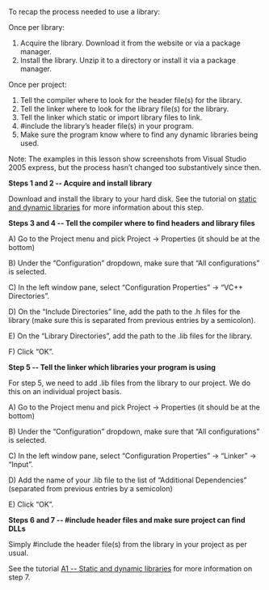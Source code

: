 To recap the process needed to use a library:

Once per library:

1. Acquire the library. Download it from the website or via a package manager.
2. Install the library. Unzip it to a directory or install it via a package manager.

Once per project:

1. Tell the compiler where to look for the header file(s) for the library.
2. Tell the linker where to look for the library file(s) for the library.
3. Tell the linker which static or import library files to link.
4. \#include the library’s header file(s) in your program.
5. Make sure the program know where to find any dynamic libraries being used.

Note: The examples in this lesson show screenshots from Visual Studio 2005 express, but the process hasn’t changed too substantively since then.

**Steps 1 and 2 -- Acquire and install library**

Download and install the library to your hard disk. See the tutorial on [static and dynamic libraries](https://www.learncpp.com/cpp-tutorial/a1-static-and-dynamic-libraries/) for more information about this step.

**Steps 3 and 4 -- Tell the compiler where to find headers and library files**



A) Go to the Project menu and pick Project -> Properties (it should be at the bottom)

B) Under the “Configuration” dropdown, make sure that “All configurations” is selected.

C) In the left window pane, select “Configuration Properties” -> “VC++ Directories”.

D) On the “Include Directories” line, add the path to the .h files for the library (make sure this is separated from previous entries by a semicolon).

E) On the “Library Directories”, add the path to the .lib files for the library.

F) Click “OK”.

**Step 5 -- Tell the linker which libraries your program is using**

For step 5, we need to add .lib files from the library to our project. We do this on an individual project basis.

A) Go to the Project menu and pick Project -> Properties (it should be at the bottom)

B) Under the “Configuration” dropdown, make sure that “All configurations” is selected.

C) In the left window pane, select “Configuration Properties” -> “Linker” -> “Input”.



D) Add the name of your .lib file to the list of “Additional Dependencies” (separated from previous entries by a semicolon)

E) Click “OK”.

**Steps 6 and 7 -- #include header files and make sure project can find DLLs**

Simply #include the header file(s) from the library in your project as per usual.

See the tutorial [A1 -- Static and dynamic libraries](https://www.learncpp.com/cpp-tutorial/a1-static-and-dynamic-libraries/) for more information on step 7.